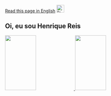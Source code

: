 [Read this page in English](https://github.com/henriquegt/henriquegt/blob/main/README-en.md) <img src="https://www.gov.br/agricultura/pt-br/assuntos/relacoes-internacionais/agro-mais-investimentos/imagens/bandeira-dos-estados-unidos.png/@@images/image.png" alt="PtBR logo" style="height: 17,5px; width:25px;"/>

## Oi, eu sou Henrique Reis
<div>
  <a href="https://github.com/henriquegt">
  <img height="180cm" width="45%" src="https://github-readme-stats.vercel.app/api?username=henriquegt&show_icons=true&theme=dark&include_all_commits=true&count_private=true"/>
  <img height="180cm" width="45%" src="https://github-readme-stats.vercel.app/api/top-langs/?username=henriquegt&layout=compact&langs_count=16&theme=dark"/>
</div>
  
##
